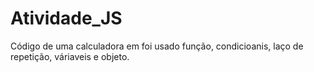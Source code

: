 # Atividade_JS
  Código de uma calculadora em foi usado função, condicioanis, laço de repetição, váriaveis e objeto.
